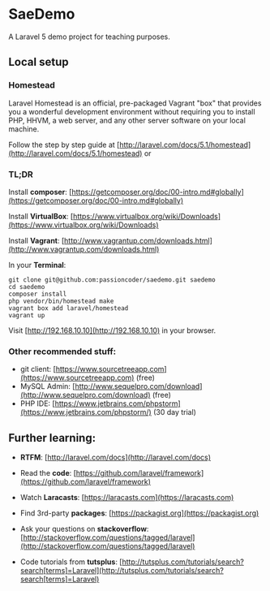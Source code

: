 # SaeDemo

A Laravel 5 demo project for teaching purposes. 


## Local setup

### Homestead

Laravel Homestead is an official, pre-packaged Vagrant "box" that provides you a wonderful development environment without requiring you to install PHP, HHVM, a web server, and any other server software on your local machine.

Follow the step by step guide at [http://laravel.com/docs/5.1/homestead](http://laravel.com/docs/5.1/homestead) or

### TL;DR

Install __composer__:
[https://getcomposer.org/doc/00-intro.md#globally](https://getcomposer.org/doc/00-intro.md#globally)

Install __VirtualBox__:
[https://www.virtualbox.org/wiki/Downloads](https://www.virtualbox.org/wiki/Downloads)

Install __Vagrant__:
[http://www.vagrantup.com/downloads.html](http://www.vagrantup.com/downloads.html)

In your __Terminal__:
	
	git clone git@github.com:passioncoder/saedemo.git saedemo
	cd saedemo
	composer install
    php vendor/bin/homestead make
    vagrant box add laravel/homestead
	vagrant up

Visit [http://192.168.10.10](http://192.168.10.10) in your browser.

### Other recommended stuff:

- git client: [https://www.sourcetreeapp.com](https://www.sourcetreeapp.com) (free)
- MySQL Admin: [http://www.sequelpro.com/download](http://www.sequelpro.com/download) (free)
- PHP IDE: [https://www.jetbrains.com/phpstorm](https://www.jetbrains.com/phpstorm/) (30 day trial)


## Further learning:

- __RTFM__:
[http://laravel.com/docs](http://laravel.com/docs)

- Read the __code__:
[https://github.com/laravel/framework](https://github.com/laravel/framework)

- Watch __Laracasts__:
[https://laracasts.com](https://laracasts.com)

- Find 3rd-party __packages__:
[https://packagist.org](https://packagist.org)

- Ask your questions on __stackoverflow__:
[http://stackoverflow.com/questions/tagged/laravel](http://stackoverflow.com/questions/tagged/laravel)

- Code tutorials from __tutsplus__:
[http://tutsplus.com/tutorials/search?search[terms]=Laravel](http://tutsplus.com/tutorials/search?search[terms]=Laravel)
